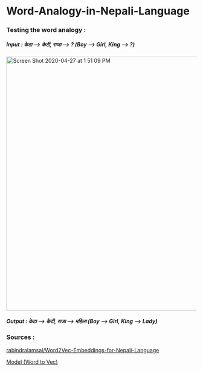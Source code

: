 # Word-Analogy-in-Nepali-Language

### Testing the word analogy : 

##### Input : केटा --> केटी, राजा --> ? (Boy --> Girl, King --> ?) 

<img width="673" alt="Screen Shot 2020-04-27 at 1 51 09 PM" src="https://user-images.githubusercontent.com/53033648/80403961-76e9f880-888e-11ea-8824-97db6e956f6e.png">

##### Output : केटा --> केटी, राजा --> महिला (Boy --> Girl, King --> Lady)





### Sources : 

[rabindralamsal/Word2Vec-Embeddings-for-Nepali-Language](https://github.com/rabindralamsal/Word2Vec-Embeddings-for-Nepali-Language)

[Model (Word to Vec)](https://ieee-dataport.org/open-access/300-dimensional-word-embeddings-nepali-language)
